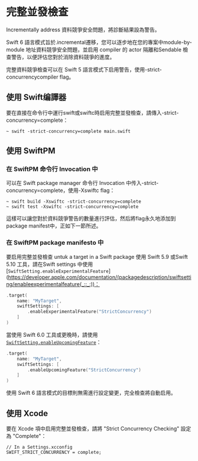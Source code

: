 # 完整並發檢查

Incrementally address 資料競爭安全問題，將診斷結果設為警告。

Swift 6 語言模式旨於.incremental遷移，您可以逐步地在您的專案中module-by-module 地址資料競爭安全問題，並启用 compiler 的 actor 隔離和Sendable 檢查警告，以便評估您對於消除資料競爭的進度。

完整資料競爭檢查可以在 Swift 5 語言模式下启用警告，使用-strict-concurrencycompiler flag。

## 使用 Swift编譯器

要在直接在命令行中運行swift或swiftc時启用完整並發檢查，請傳入-strict-concurrency=complete：

```
~ swift -strict-concurrency=complete main.swift
```

## 使用 SwiftPM

### 在 SwiftPM 命令行 Invocation 中

可以在 Swift package manager 命令行 Invocation 中传入-strict-concurrency=complete，使用-Xswiftc flag：

```
~ swift build -Xswiftc -strict-concurrency=complete
~ swift test -Xswiftc -strict-concurrency=complete
```

這樣可以讓您對於資料競爭警告的數量進行評估，然后將flag永久地添加到package manifest中，正如下一節所述。

### 在 SwiftPM package manifesto 中

要启用完整並發檢查 untuk a target in a Swift package 使用 Swift 5.9 或Swift 5.10 工具，請在Swift settings 中使用[`SwiftSetting.enableExperimentalFeature`](https://developer.apple.com/documentation/(packagedescription/swiftsetting/enableexperimentalfeature(_::_:))：

```swift
.target(
    name: "MyTarget",
    swiftSettings: [
        .enableExperimentalFeature("StrictConcurrency")
    ]
)
```

當使用 Swift 6.0 工具或更晚時，請使用[`SwiftSetting.enableUpcomingFeature`](https://developer.apple.com/documentation/packagedescription/swiftsetting/enableupcomingfeature(_::_:))：

```swift
.target(
    name: "MyTarget",
    swiftSettings: [
        .enableUpcomingFeature("StrictConcurrency")
    ]
)
```

使用 Swift 6 語言模式的目標則無需進行設定變更，完全檢查將自動启用。

## 使用 Xcode

要在 Xcode 項中启用完整並發檢查，請將 "Strict Concurrency Checking" 設定為 "Complete"：

```
// In a Settings.xcconfig
SWIFT_STRICT_CONCURRENCY = complete;
```